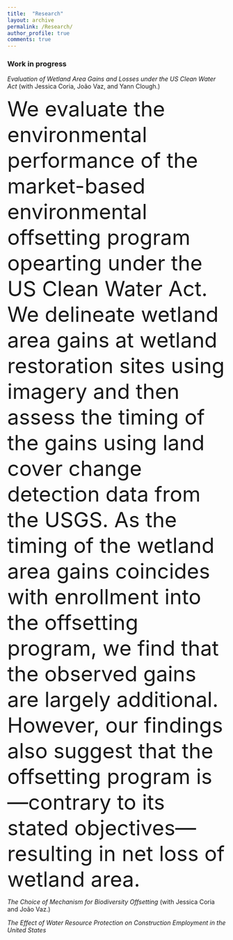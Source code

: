 ```yaml
---
title:  "Research"
layout: archive
permalink: /Research/
author_profile: true
comments: true
---
```


### Work in progress

_Evaluation of Wetland Area Gains and Losses under the US Clean Water Act_ (with Jessica Coria, João Vaz, and Yann Clough.)

<font size="13px">We evaluate the environmental performance of the market-based environmental offsetting program opearting under the US Clean Water Act. We delineate wetland area gains at wetland restoration sites using imagery and then assess the timing of the gains using land cover change detection data from the USGS. As the timing of the wetland area gains coincides with enrollment into the offsetting program, we find that the observed gains are largely additional. However, our findings also suggest that the offsetting program is&mdash;contrary to its stated objectives&mdash;resulting in net loss of wetland area.</font>

_The Choice of Mechanism for Biodiversity Offsetting_ (with Jessica Coria and João Vaz.)

_The Effect of Water Resource Protection on Construction Employment in the United States_









